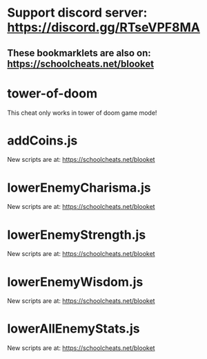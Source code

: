 # **Support discord server: https://discord.gg/RTseVPF8MA**

## **These bookmarklets are also on: https://schoolcheats.net/blooket**

# tower-of-doom

This cheat only works in tower of doom game mode!

# addCoins.js

New scripts are at:
https://schoolcheats.net/blooket

# lowerEnemyCharisma.js

New scripts are at:
https://schoolcheats.net/blooket

# lowerEnemyStrength.js

New scripts are at:
https://schoolcheats.net/blooket

# lowerEnemyWisdom.js

New scripts are at:
https://schoolcheats.net/blooket

# lowerAllEnemyStats.js

New scripts are at:
https://schoolcheats.net/blooket
